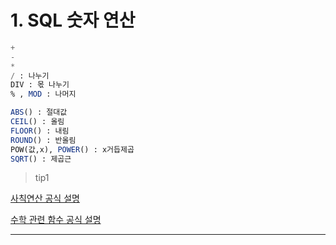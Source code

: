 # 1. SQL 숫자 연산
```sql
+ 
- 
*
/ : 나누기
DIV : 몫 나누기
% , MOD : 나머지
```

```sql
ABS() : 절대값
CEIL() : 올림
FLOOR() : 내림
ROUND() : 반올림
POW(값,x), POWER() : x거듭제곱
SQRT() : 제곱근
```
>tip1 

[사칙연산 공식 설명](https://dev.mysql.com/doc/refman/8.0/en/arithmetic-functions.html)

[수학 관련 함수 공식 설명](https://dev.mysql.com/doc/refman/8.0/en/mathematical-functions.html)

---
